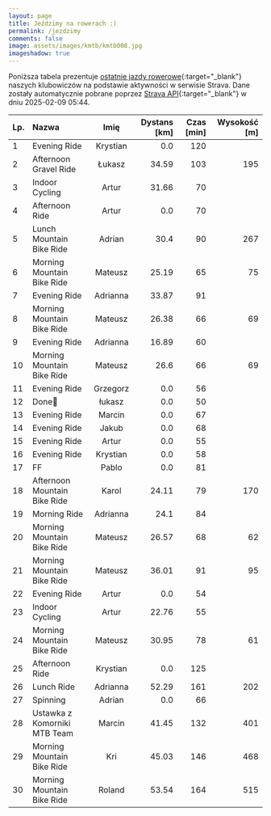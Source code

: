 ```yaml
---
layout: page
title: Jeździmy na rowerach :)
permalink: /jezdzimy
comments: false
image: assets/images/kmtb/kmtb008.jpg
imageshadow: true
---
```


Poniższa tabela prezentuje [ostatnie jazdy rowerowe](https://www.strava.com/clubs/336381){:target="_blank"} naszych klubowiczów na podstawie aktywności w serwisie Strava. Dane zostały automatycznie pobrane poprzez [Strava API](https://developers.strava.com/docs/reference/#api-Clubs-getClubActivitiesById){:target="_blank"} w dniu 2025-02-09 05:44.

Lp. | Nazwa | Imię | Dystans [km] | Czas [min] | Wysokość [m]
:--- | :--- | :---: | ---: | ---: | ---:
1|Evening Ride|Krystian|0.0|120|
2|Afternoon Gravel Ride|Łukasz|34.59|103|195
3|Indoor Cycling|Artur|31.66|70|
4|Afternoon Ride|Artur|0.0|70|
5|Lunch Mountain Bike Ride|Adrian|30.4|90|267
6|Morning Mountain Bike Ride|Mateusz|25.19|65|75
7|Evening Ride|Adrianna|33.87|91|
8|Morning Mountain Bike Ride|Mateusz|26.38|66|69
9|Evening Ride|Adrianna|16.89|60|
10|Morning Mountain Bike Ride|Mateusz|26.6|66|69
11|Evening Ride|Grzegorz|0.0|56|
12|Done🥸|łukasz|0.0|50|
13|Evening Ride|Marcin|0.0|67|
14|Evening Ride|Jakub|0.0|68|
15|Evening Ride|Artur|0.0|55|
16|Evening Ride|Krystian|0.0|58|
17|FF|Pablo|0.0|81|
18|Afternoon Mountain Bike Ride|Karol|24.11|79|170
19|Morning Ride|Adrianna|24.1|84|
20|Morning Mountain Bike Ride|Mateusz|26.57|68|62
21|Morning Mountain Bike Ride|Mateusz|36.01|91|95
22|Evening Ride|Artur|0.0|54|
23|Indoor Cycling|Artur|22.76|55|
24|Morning Mountain Bike Ride|Mateusz|30.95|78|61
25|Afternoon Ride|Krystian|0.0|125|
26|Lunch Ride|Adrianna|52.29|161|202
27|Spinning|Adrian|0.0|66|
28|Ustawka z Komorniki MTB Team|Marcin|41.45|132|401
29|Morning Mountain Bike Ride|Kri|45.03|146|468
30|Morning Mountain Bike Ride|Roland|53.54|164|515
